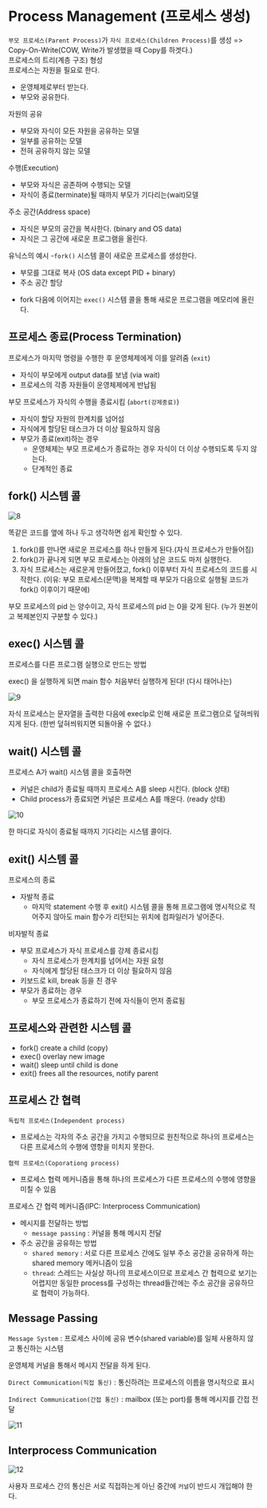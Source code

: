 # Process Management (프로세스 생성)
`부모 프로세스(Parent Process)`가 `자식 프로세스(Children Process)`를 생성 => Copy-On-Write(COW, Write가 발생했을 때 Copy를 하겟다.) <br>
프로세스의 트리(계층 구조) 형성 <br>
프로세스는 자원을 필요로 한다.
- 운영체제로부터 받는다.
- 부모와 공유한다.

자원의 공유
- 부모와 자식이 모든 자원을 공유하는 모델
- 일부를 공유하는 모델
- 전혀 공유하지 않는 모델

수행(Execution)
- 부모와 자식은 공존하며 수행되는 모델
- 자식이 종료(terminate)될 때까지 부모가 기다리는(wait)모델

주소 공간(Address space)
- 자식은 부모의 공간을 복사한다. (binary and OS data)
- 자식은 그 공간에 새로운 프로그램을 올린다.

유닉스의 예시
-`fork()` 시스템 콜이 새로운 프로세스를 생성한다.
  * 부모를 그대로 복사 (OS data except PID + binary)
  * 주소 공간 할당
- fork 다음에 이어지는 `exec()` 시스템 콜을 통해 새로운 프로그램을 메모리에 올린다.

## 프로세스 종료(Process Termination)
프로세스가 마지막 명령을 수행한 후 운영체제에게 이를 알려줌 (`exit`)
- 자식이 부모에게 output data를 보냄 (via wait)
- 프로세스의 각종 자원들이 운영체제에게 반납됨

부모 프로세스가 자식의 수행을 종료시킴 (`abort(강제종료)`)
- 자식이 할당 자원의 한계치를 넘어섬
- 자식에게 할당된 태스크가 더 이상 필요하지 않음
- 부모가 종료(exit)하는 경우
  * 운영체제는 부모 프로세스가 종료하는 경우 자식이 더 이상 수행되도록 두지 않는다.
  * 단계적인 종료

## fork() 시스템 콜
![8](https://user-images.githubusercontent.com/31722512/158056785-2994dbc3-aef2-4f65-a08f-a2a3888bc706.png)

똑같은 코드를 옆에 하나 두고 생각하면 쉽게 확인할 수 있다.

1. fork()를 만나면 새로운 프로세스를 하나 만들게 된다.(자식 프로세스가 만들어짐)
2. fork()가 끝나게 되면 부모 프로세스는 아래의 남은 코드도 마저 실행한다.
3. 자식 프로세스는 새로운게 만들어졌고, fork() 이후부터 자식 프로세스의 코드를 시작한다. (이유: 부모 프로세스(문맥)을 복제할 때 부모가 다음으로 실행될 코드가 fork() 이후이기 때문에)

부모 프로세스의 pid 는 양수이고, 자식 프로세스의 pid 는 0을 갖게 된다. (누가 원본이고 복제본인지 구분할 수 있다.)

## exec() 시스템 콜
프로세스를 다른 프로그램 실행으로 만드는 방법

exec() 을 실행하게 되면 main 함수 처음부터 실행하게 된다! (다시 태어나는)

![9](https://user-images.githubusercontent.com/31722512/158057072-0dede2c1-c7bc-482f-a5ba-0945e1a781fb.png)

자식 프로세스는 문자열을 출력한 다음에 execlp로 인해 새로운 프로그램으로 덮혀씌워지게 된다. (한번 덮혀씌워지면 되돌아올 수 없다.) 

## wait() 시스템 콜
프로세스 A가 wait() 시스템 콜을 호출하면
- 커널은 child가 종료될 때까지 프로세스 A를 sleep 시킨다. (block 상태)
- Child process가 종료되면 커널은 프로세스 A를 깨운다. (ready 상태)

![10](https://user-images.githubusercontent.com/31722512/158057291-7371a05e-5e93-4a42-9b29-12516bc86231.png)

한 마디로 자식이 종료될 때까지 기다리는 시스템 콜이다.

## exit() 시스템 콜
프로세스의 종료
- 자발적 종료
  * 마지막 statement 수행 후 exit() 시스템 콜을 통해 프로그램에 명시적으로 적어주지 않아도 main 함수가 리턴되는 위치에 컴파일러가 넣어준다.

비자발적 종료
- 부모 프로세스가 자식 프로세스를 강제 종료시킴
  * 자식 프로세스가 한계치를 넘어서는 자원 요청
  * 자식에게 할당된 태스크가 더 이상 필요하지 않음
- 키보드로 kill, break 등을 친 경우
- 부모가 종료하는 경우
  * 부모 프로세스가 종료하기 전에 자식들이 먼저 종료됨

## 프로세스와 관련한 시스템 콜
- fork() create a child (copy)
- exec() overlay new image
- wait() sleep until child is done
- exit() frees all the resources, notify parent

## 프로세스 간 협력
`독립적 프로세스(Independent process)`
- 프로세스는 각자의 주소 공간을 가지고 수행되므로 원친적으로 하나의 프로세스는 다른 프로세스의 수행에 영향을 미치지 못한다.

`협력 프로세스(Coporationg process)`
- 프로세스 협력 메커니즘을 통해 하나의 프로세스가 다른 프로세스의 수행에 영향을 미칠 수 있음

프로세스 간 협력 메커니즘(IPC: Interprocess Communication)
- 메시지를 전달하는 방법
  * `message passing` : 커널을 통해 메시지 전달
- 주소 공간을 공유하는 방법
  * `shared memory` : 서로 다른 프로세스 간에도 일부 주소 공간을 공유하게 하는 shared memory 메커니즘이 있음
  * `thread`: 스레드는 사실상 하나의 프로세스이므로 프로세스 간 협력으로 보기는 어렵지만 동일한 process를 구성하는 thread들간에는 주소 공간을 공유하므로 협력이 가능하다.

## Message Passing
`Message System` : 프로세스 사이에 공유 변수(shared variable)를 일체 사용하지 않고 통신하는 시스템

운영체제 커널을 통해서 메시지 전달을 하게 된다.

`Direct Communication(직접 통신)` :  통신하려는 프로세스의 이름을 명시적으로 표시

`Indirect Communication(간접 통신)` : mailbox (또는 port)를 통해 메시지를 간접 전달

![11](https://user-images.githubusercontent.com/31722512/158057824-8f405a5f-19ef-404c-8040-6d6c128a4363.png)

## Interprocess Communication
![12](https://user-images.githubusercontent.com/31722512/158057925-5f470ba7-b92d-4f2d-86e0-090dcf4d8410.png)

사용자 프로세스 간의 통신은 서로 직접하는게 아닌 중간에 `커널`이 반드시 개입해야 한다.
